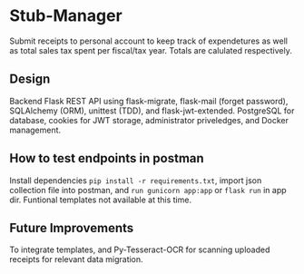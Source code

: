 # Stub-Manager

Submit receipts to personal account to keep track of expendetures as well as total sales tax spent per fiscal/tax year.
Totals are calulated respectively.

## Design

Backend Flask REST API using flask-migrate, flask-mail (forget password), SQLAlchemy (ORM), unittest (TDD), and flask-jwt-extended. PostgreSQL for database, cookies for JWT storage, administrator priveledges, and Docker management.

## How to test endpoints in postman

Install dependencies `pip install -r requirements.txt`, import json collection file into postman, and `run gunicorn app:app` or `flask run` in app dir.
Funtional templates not available at this time.

## Future Improvements

To integrate templates, and Py-Tesseract-OCR for scanning uploaded receipts for relevant data migration.
